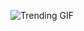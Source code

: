 ![Trending GIF](https://media1.giphy.com/media/v1.Y2lkPThiYjIxNzcyNmhiaG9uNHJjaXMxYmVvYzBhY2JjeDZqcHUxZmR2M2FpNHk5ejNicSZlcD12MV9naWZzX3NlYXJjaCZjdD1n/CuuSHzuc0O166MRfjt/giphy.gif)
